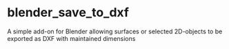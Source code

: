 # blender_save_to_dxf
A simple add-on for Blender allowing surfaces or selected 2D-objects to be exported as DXF with maintained dimensions
